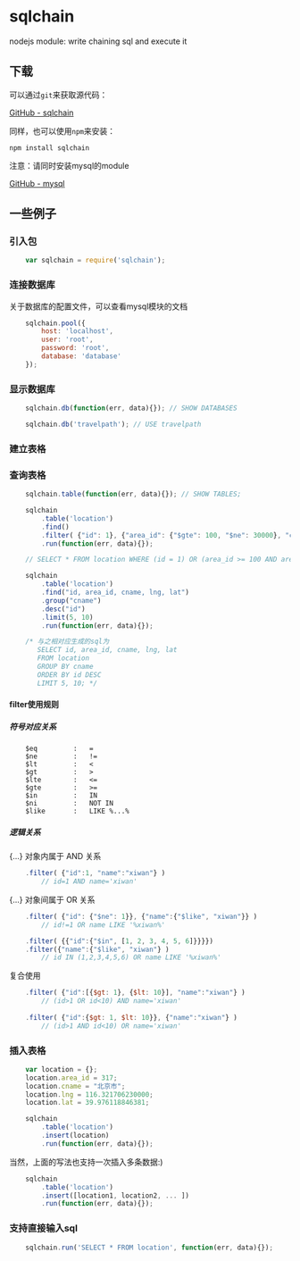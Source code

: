 # sqlchain

nodejs module: write chaining sql and execute it

## 下载

可以通过`git`来获取源代码：

[GitHub - sqlchain](https://github.com/xiwan/sqlchain)

同样，也可以使用`npm`来安装：

	npm install sqlchain

注意：请同时安装mysql的module 

[GitHub - mysql](https://github.com/felixge/node-mysql)

## 一些例子

### 引入包

```javascript
	var sqlchain = require('sqlchain');
```

### 连接数据库

关于数据库的配置文件，可以查看mysql模块的文档

```javascript
	sqlchain.pool({
		host: 'localhost',
		user: 'root',
		password: 'root',
		database: 'database'
	});
```
### 显示数据库

```javascript
	sqlchain.db(function(err, data){}); // SHOW DATABASES

	sqlchain.db('travelpath'); // USE travelpath
```

### 建立表格

### 查询表格

```javascript
	sqlchain.table(function(err, data){}); // SHOW TABLES;

	sqlchain
		.table('location')
		.find()
		.filter( {"id": 1}, {"area_id": {"$gte": 100, "$ne": 30000}, "cname": {"$like": "%beijing%"}} )
		.run(function(err, data){}); 

	// SELECT * FROM location WHERE (id = 1) OR (area_id >= 100 AND area_id != 30000 AND cname LIKE '%beijing%')

	sqlchain
		.table('location')
		.find("id, area_id, cname, lng, lat")
		.group("cname")
		.desc("id")
		.limit(5, 10)
		.run(function(err, data){});

	/* 与之相对应生成的sql为
	   SELECT id, area_id, cname, lng, lat
	   FROM location
	   GROUP BY cname
	   ORDER BY id DESC
	   LIMIT 5, 10; */
```

#### filter使用规则

##### 符号对应关系

```text
	$eq			: 	=
	$ne 		:	!=
	$lt 		: 	<
	$gt 		:   >
	$lte 		:	<=
	$gte 		:   >=
	$in 		:   IN
	$ni     	:	NOT IN
	$like       :   LIKE %...%

```

##### 逻辑关系

{...} 对象内属于 AND 关系

```javascript
	.filter( {"id":1, "name":"xiwan"} ) 
		// id=1 AND name='xiwan'
```

{...} 对象间属于 OR 关系

```javascript
	.filter( {"id": {"$ne": 1}}, {"name":{"$like", "xiwan"}} ) 
		// id!=1 OR name LIKE '%xiwan%'

	.filter( {{"id":{"$in", [1, 2, 3, 4, 5, 6]}}}})
	.filter({"name":{"$like", "xiwan"} ) 
		// id IN (1,2,3,4,5,6) OR name LIKE '%xiwan%'
```

复合使用

```javascript	
	.filter( {"id":[{$gt: 1}, {$lt: 10}], "name":"xiwan"} ) 
		// (id>1 OR id<10) AND name='xiwan'
		
	.filter( {"id":{$gt: 1, $lt: 10}}, {"name":"xiwan"} ) 
		// (id>1 AND id<10) OR name='xiwan'
```

### 插入表格

```javascript
	var location = {};
	location.area_id = 317;
	location.cname = "北京市";
	location.lng = 116.321706230000;
	location.lat = 39.976118846381;

	sqlchain
		.table('location')
		.insert(location)
		.run(function(err, data){});
```

当然，上面的写法也支持一次插入多条数据:)

```javascript
	sqlchain
		.table('location')
		.insert([location1, location2, ... ])
		.run(function(err, data){});
```

### 支持直接输入sql
```javascript
	sqlchain.run('SELECT * FROM location', function(err, data){});
```
